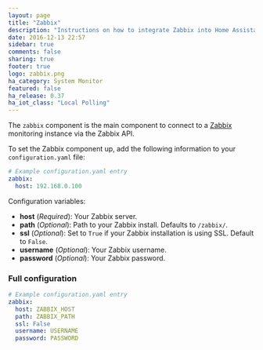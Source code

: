 ```yaml
---
layout: page
title: "Zabbix"
description: "Instructions on how to integrate Zabbix into Home Assistant."
date: 2016-12-13 22:57
sidebar: true
comments: false
sharing: true
footer: true
logo: zabbix.png
ha_category: System Monitor
featured: false
ha_release: 0.37
ha_iot_class: "Local Polling"
---
```


The `zabbix` component is the main component to connect to a [Zabbix](http://www.zabbix.com/) monitoring instance via the Zabbix API.

To set the Zabbix component up, add the following information to your `configuration.yaml` file:

```yaml
# Example configuration.yaml entry
zabbix:
  host: 192.168.0.100
```

Configuration variables:

- **host** (*Required*): Your Zabbix server.
- **path** (*Optional*): Path to your Zabbix install. Defaults to `/zabbix/`.
- **ssl** (*Optional*): Set to `True` if your Zabbix installation is using SSL. Default to `False`.
- **username** (*Optional*): Your Zabbix username.
- **password** (*Optional*): Your Zabbix password.

### Full configuration

```yaml
# Example configuration.yaml entry
zabbix:
  host: ZABBIX_HOST
  path: ZABBIX_PATH
  ssl: False
  username: USERNAME
  password: PASSWORD
```
